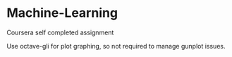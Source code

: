 # Machine-Learning
Coursera self completed assignment

Use octave-gli for plot graphing, so not required to manage gunplot issues.
